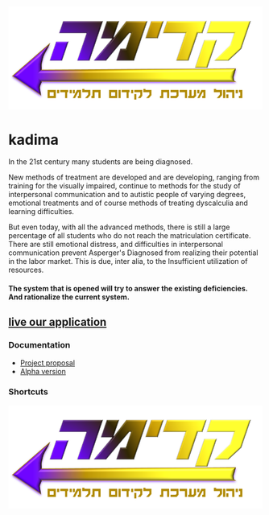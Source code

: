 
![logo1](https://github.com/sarabuc/kadima/blob/master/documents/logo.png)
# kadima


In the 21st century many students are being diagnosed.

New methods of treatment are developed and  are developing, ranging from training for the visually impaired,  continue to methods for the study of interpersonal communication and to autistic people of varying degrees, emotional treatments and of course methods of treating dyscalculia and learning difficulties.

But even today, with all the advanced methods, there is still a large percentage of all students who do not reach the matriculation certificate. There are still emotional distress, and difficulties in interpersonal communication prevent Asperger's Diagnosed from realizing their potential in the labor market.
This is due, inter alia, to the Insufficient utilization of resources.

#### The system that is opened will try to answer the existing deficiencies. And rationalize the current system.

  ## [live our application](https://kadima1-fa119.firebaseapp.com/)
  
  ### Documentation
- [Project proposal ](https://github.com/sarabuc/kadima/blob/master/documents/%D7%93%D7%95%D7%97%20%D7%A7%D7%93%D7%99%D7%9E%D7%94-%D7%A4%D7%A8%D7%95%D7%99%D7%A7%D7%98.pdf)
- [Alpha version ](https://github.com/sarabuc/kadima/blob/master/documents/-%D7%92%D7%A8%D7%A1%D7%AA%20%D7%90%D7%9C%D7%A4%D7%90-%D7%93%D7%95%D7%97%20%D7%A7%D7%93%D7%99%D7%9E%D7%94-%D7%A4%D7%A8%D7%95%D7%99%D7%A7%D7%98.pdf)

 ### Shortcuts

![logo1](https://github.com/sarabuc/kadima/blob/master/documents/logo.png)
